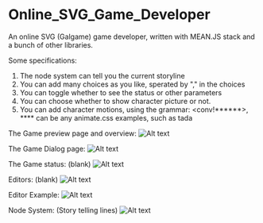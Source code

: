 # Online_SVG_Game_Developer

An online SVG (Galgame) game developer, written with MEAN.JS stack and a bunch of other libraries.

Some specifications:
 
1. The node system can tell you the current storyline
2. You can add many choices as you like, sperated by "," in the choices
3. You can toggle whether to see the status or other parameters
4. You can choose whether to show character picture or not.
5. You can add character motions, using the grammar: <conv!******>, **** can be any animate.css examples, such as tada

The Game preview page and overview:
![Alt text](/screenshot/game_editor1.png_?raw=true "Optional Title")

The Game Dialog page:
![Alt text](/screenshot/game_editor2.png_?raw=true "Optional Title")

The Game status: (blank)
![Alt text](/screenshot/game_editor3.png_?raw=true "Optional Title")

Editors: (blank)
![Alt text](/screenshot/game_editor4.png_?raw=true "Optional Title")

Editor Example:
![Alt text](/screenshot/game_editor7.png_?raw=true "Optional Title")

Node System: (Story telling lines)
![Alt text](/screenshot/game_editor6.png_?raw=true "Optional Title")
